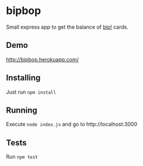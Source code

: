 # bipbop
Small express app to get the balance of [bip!](http://www.tarjetabip.cl/) cards.

## Demo
http://bipbop.herokuapp.com/

## Installing

Just run `npm install`

## Running

Execute `node index.js` and go to http://localhost:3000

## Tests

Run `npm test`
